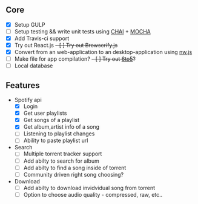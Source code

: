 ## Core
- [x] Setup GULP
- [ ] Setup testing && write unit tests using [CHAI](https://github.com/chaijs/chai) + [MOCHA](https://github.com/mochajs/mocha)
- [x] Add Travis-ci support
- [x] Try out React.js
~~- [ ] Try out Browserify.js~~
- [x] Convert from an web-application to an desktop-application using [nw.js](https://github.com/nwjs/nw.js/)
- [ ] Make file for app compilation?
~~- [ ] Try out [6to5](https://github.com/6to5/6to5)?~~
- [ ] Local database

## Features
- Spotify api
    - [x] Login
    - [x] Get user playlists
    - [x] Get songs of a playlist
    - [x] Get album,artist info of a song
    - [ ] Listening to playlist changes
    - [ ] Ability to paste playlist url
- Search
    - [ ] Multiple torrent tracker support
    - [ ] Add abilty to search for album
    - [ ] Add abilty to find a song inside of torrent
    - [ ] Community driven right song choosing?
- Download
    - [ ] Add abilty to download invidvidual song from torrent
    - [ ] Option to choose audio quality - compressed, raw, etc..